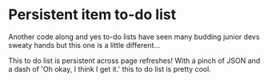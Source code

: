 <h1>Persistent item to-do list</h1>

<p>Another code along and yes to-do lists have seen many budding junior devs sweaty hands but this one is a little different...</p>
<p>This to do list is persistent across page refreshes! With a pinch of JSON and a dash of 'Oh okay, I think I get it.' this to do list is pretty cool.</p>